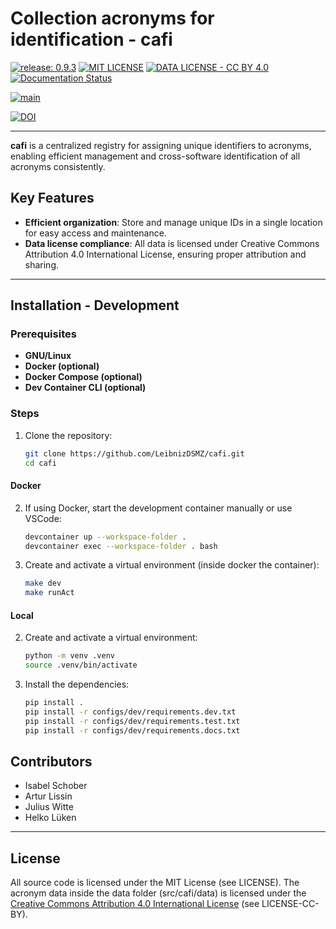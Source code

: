 # Collection acronyms for identification - cafi

[![release: 0.9.3](https://img.shields.io/badge/rel-0.9.3-blue.svg?style=flat-square)](https://github.com/LeibnizDSMZ/cafi)
[![MIT LICENSE](https://img.shields.io/badge/License-MIT-brightgreen.svg?style=flat-square)](https://choosealicense.com/licenses/mit/)
[![DATA LICENSE - CC BY 4.0](https://img.shields.io/badge/Data%20License-CC%20BY%204.0-brightgreen.svg?style=flat-square)](http://creativecommons.org/licenses/by/4.0/)
[![Documentation Status](https://img.shields.io/badge/docs-GitHub-blue.svg?style=flat-square)](https://LeibnizDSMZ.github.io/cafi/)

[![main](https://github.com/LeibnizDSMZ/cafi/actions/workflows/main.yml/badge.svg?branch=main)](https://github.com/LeibnizDSMZ/cafi/actions/workflows/main.yml)

[![DOI](https://zenodo.org/badge/638857356.svg)](https://doi.org/10.5281/zenodo.14872268)

---

**cafi** is a centralized registry for assigning unique identifiers to acronyms, enabling efficient management and cross-software identification of all acronyms consistently.

## Key Features

* **Efficient organization**: Store and manage unique IDs in a single location for easy access and maintenance.
* **Data license compliance**: All data is licensed under Creative Commons Attribution 4.0 International License, ensuring proper attribution and sharing.

---

## Installation - Development

### Prerequisites

- **GNU/Linux**
- **Docker (optional)**
- **Docker Compose (optional)**
- **Dev Container CLI (optional)**

### Steps

1. Clone the repository:
   ```sh
   git clone https://github.com/LeibnizDSMZ/cafi.git
   cd cafi
   ```

#### Docker

2. If using Docker, start the development container manually or use VSCode:
   ```sh
   devcontainer up --workspace-folder .
   devcontainer exec --workspace-folder . bash
   ```

3. Create and activate a virtual environment (inside docker the container):
   ```sh
   make dev
   make runAct
   ```

#### Local

2. Create and activate a virtual environment:
   ```sh
   python -m venv .venv
   source .venv/bin/activate
   ```
3. Install the dependencies:
   ```sh
   pip install .
   pip install -r configs/dev/requirements.dev.txt
   pip install -r configs/dev/requirements.test.txt
   pip install -r configs/dev/requirements.docs.txt
   ```


## Contributors

- Isabel Schober
- Artur Lissin
- Julius Witte
- Helko Lüken

---

## License

All source code is licensed under the MIT License (see LICENSE). The acronym data inside the data folder (src/cafi/data) is licensed under the [Creative Commons Attribution 4.0 International License](http://creativecommons.org/licenses/by/4.0/) (see LICENSE-CC-BY).
